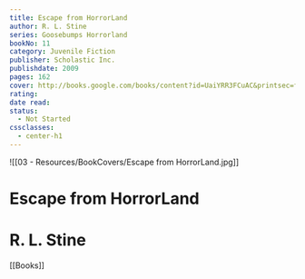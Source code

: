 ```yaml
---
title: Escape from HorrorLand
author: R. L. Stine
series: Goosebumps Horrorland
bookNo: 11
category: Juvenile Fiction
publisher: Scholastic Inc.
publishdate: 2009
pages: 162
cover: http://books.google.com/books/content?id=UaiYRR3FCuAC&printsec=frontcover&img=1&zoom=1&edge=curl&source=gbs_api
rating: 
date read: 
status:
  - Not Started
cssclasses:
  - center-h1
---
```

![[03 - Resources/BookCovers/Escape from HorrorLand.jpg]]
# Escape from HorrorLand
# R. L. Stine




[[Books]]